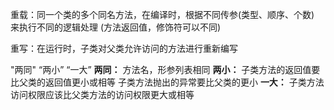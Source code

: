 重载：同一个类的多个同名方法，在编译时，根据不同传参(类型、顺序、个数) 来执行不同的逻辑处理  (方法返回值，修饰符可以不同)

重写：在运行时，子类对父类允许访问的方法进行重新编写

"两同" “两小” “一大”
**两同：** 方法名，形参列表相同
**两小：** 子类方法的返回值要比父类的返回值更小或相等
		   子类方法抛出的异常要比父类的更小
**一大：** 子类方法访问权限应该比父类方法的访问权限更大或相等
